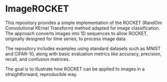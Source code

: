 # ImageROCKET

This repository provides a simple implementation of the ROCKET (RandOm Convolutional KErnel Transform) method adapted for image classification. The approach converts images into 1D sequences to allow ROCKET, originally designed for time series, to process image data.

The repository includes examples using standard datasets such as MNIST and CIFAR-10, along with basic evaluation metrics like accuracy, precision, recall, and confusion matrices.

The goal is to illustrate how ROCKET can be applied to images in a straightforward, reproducible way.
